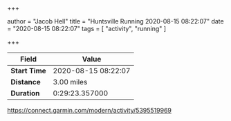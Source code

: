 +++

author = "Jacob Hell"
title = "Huntsville Running 2020-08-15 08:22:07"
date = "2020-08-15 08:22:07"
tags = [
    "activity", "running"
]

+++

<!--more-->

|Field  |Value  |
|--- | --- |
|**Start Time**|2020-08-15 08:22:07|
|**Distance**|3.00 miles|
|**Duration**|0:29:23.357000|

https://connect.garmin.com/modern/activity/5395519969